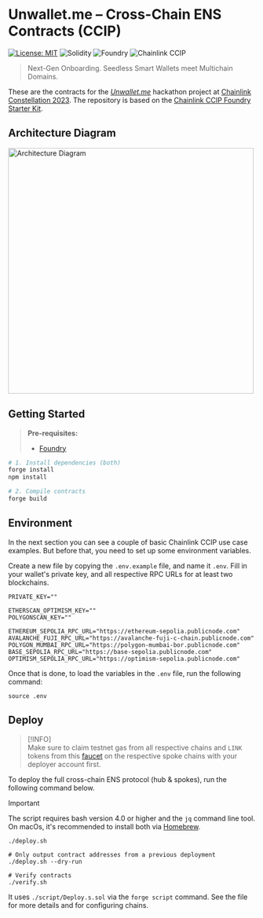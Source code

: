 # Unwallet.me – Cross-Chain ENS Contracts (CCIP)

[![License: MIT](https://img.shields.io/badge/License-MIT-yellow.svg)](https://opensource.org/licenses/MIT)
![Solidity](https://img.shields.io/badge/Solidity-purple)
![Foundry](https://img.shields.io/badge/Foundry-gray)
![Chainlink CCIP](https://img.shields.io/badge/Chainlink_CCIP-blue)

> Next-Gen Onboarding. Seedless Smart Wallets meet Multichain Domains.

These are the contracts for the _[Unwallet.me](https://unwallet.me/)_ hackathon project at [Chainlink Constellation 2023](https://chain.link/hackathon). The repository is based on the [Chainlink CCIP Foundry Starter Kit](https://github.com/smartcontractkit/ccip-starter-kit-foundry).

## Architecture Diagram

<img src="https://cdn.discordapp.com/attachments/1182275401817526403/1182377339385028730/image.png?ex=658479b5&is=657204b5&hm=f95cdd5d0cafb6f58dc6d488e355591abb885a3b73b858b1f797858b971bde6b&" width="500px" height="500px" alt="Architecture Diagram" />

## Getting Started

> **Pre-requisites:**
>
> - [Foundry](https://book.getfoundry.sh/getting-started/installation)

```bash
# 1. Install dependencies (both)
forge install
npm install

# 2. Compile contracts
forge build
```

## Environment

In the next section you can see a couple of basic Chainlink CCIP use case examples. But before that, you need to set up some environment variables.

Create a new file by copying the `.env.example` file, and name it `.env`. Fill in your wallet's private key, and all respective RPC URLs for at least two blockchains.

```shell
PRIVATE_KEY=""

ETHERSCAN_OPTIMISM_KEY=""
POLYGONSCAN_KEY=""

ETHEREUM_SEPOLIA_RPC_URL="https://ethereum-sepolia.publicnode.com"
AVALANCHE_FUJI_RPC_URL="https://avalanche-fuji-c-chain.publicnode.com"
POLYGON_MUMBAI_RPC_URL="https://polygon-mumbai-bor.publicnode.com"
BASE_SEPOLIA_RPC_URL="https://base-sepolia.publicnode.com"
OPTIMISM_SEPOLIA_RPC_URL="https://optimism-sepolia.publicnode.com"
```

Once that is done, to load the variables in the `.env` file, run the following command:

```shell
source .env
```

## Deploy

> [!INFO]  
> Make sure to claim testnet gas from all respective chains and `LINK` tokens from this [faucet](https://docs.chain.link/resources/acquire-link?parent=ccip) on the respective spoke chains with your deployer account first.

To deploy the full cross-chain ENS protocol (hub & spokes), run the following command below.

> [!IMPORTANT]  
> The script requires bash version 4.0 or higher and the `jq` command line tool. On macOs, it's recommended to install both via [Homebrew](https://brew.sh/).

```shell
./deploy.sh

# Only output contract addresses from a previous deployment
./deploy.sh --dry-run

# Verify contracts
./verify.sh
```

It uses `./script/Deploy.s.sol` via the `forge script` command. See the file for more details and for configuring chains.
